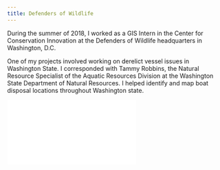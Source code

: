 ```yaml
---
title: Defenders of Wildlife
---
```


During the summer of 2018, I worked as a GIS Intern in the Center for Conservation Innovation
at the Defenders of Wildlife headquarters in Washington, D.C.

One of my projects involved working on derelict vessel issues in Washington State.
I corresponded with Tammy Robbins, the Natural Resource Specialist of the Aquatic Resources Division
at the Washington State Department of Natural Resources.
I helped identify and map boat disposal locations throughout Washington state.

![Alt Text](Cook_Inlet_oilposter.pdf)

